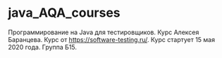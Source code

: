 # java_AQA_courses
Программирование на Java для тестировщиков. Курс Алексея Баранцева. Курс от https://software-testing.ru/. Курс стартует 15 мая 2020 года. Группа Б15.
